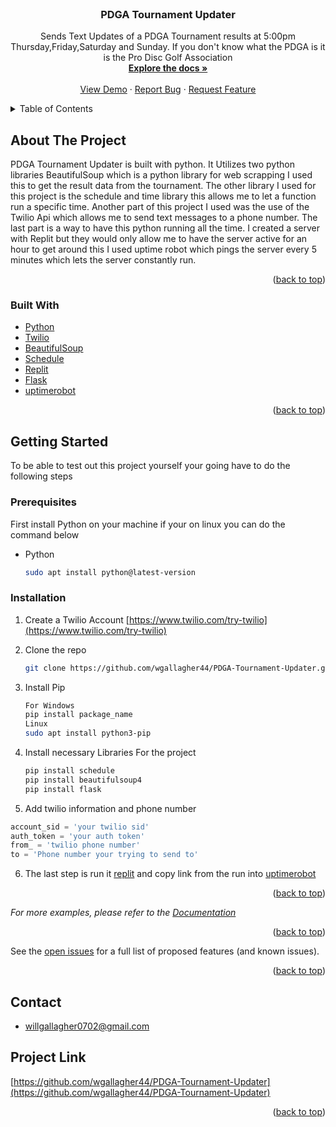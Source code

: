 
<div id="top"></div>
<!-- PROJECT LOGO -->
<br />
<div align="center">
  
<h3 align="center">PDGA Tournament Updater</h3>

  <p align="center">
    Sends Text Updates of a PDGA Tournament results at 5:00pm Thursday,Friday,Saturday and Sunday. If you don't know what the PDGA is it is the Pro Disc Golf Association
    <br />
    <a href="https://github.com/wgallagher44/PDGA-Tournament-Updater"><strong>Explore the docs »</strong></a>
    <br />
    <br />
    <a href="https://github.com/wgallagher44/PDGA-Tournament-Updater">View Demo</a>
    ·
    <a href="https://github.com/wgallagher44/PDGA-Tournament-Updater/issues">Report Bug</a>
    ·
    <a href="https://github.com/wgallagher44/PDGA-Tournament-Updater/issues">Request Feature</a>
  </p>
</div>

<!-- TABLE OF CONTENTS -->
<details>
  <summary>Table of Contents</summary>
  <ol>
    <li>
      <a href="#about-the-project">About The Project</a>
      <ul>
        <li><a href="#built-with">Built With</a></li>
      </ul>
    </li>
    <li>
      <a href="#getting-started">Getting Started</a>
      <ul>
        <li><a href="#prerequisites">Prerequisites</a></li>
        <li><a href="#installation">Installation</a></li>
      </ul>
    </li>
    <li><a href="#usage">Usage</a></li>
    <li><a href="#roadmap">Roadmap</a></li>
    <li><a href="#contact">Contact</a></li>

  </ol>
</details>

<!-- ABOUT THE PROJECT -->
## About The Project

PDGA Tournament Updater is built with python. It Utilizes two python libraries BeautifulSoup which is a python library for web scrapping I used this to get the result data from the tournament. The other library I used for this project is the schedule and time library this allows me to let a function run a specific time. Another part of this project I used was the use of the Twilio Api which allows me to send text messages to a phone number. The last part is a way to have this python running all the time. I created a server with Replit but they would only allow me to have the server active for an hour to get around this I used uptime robot which pings the server every 5 minutes which lets the server constantly run.

<p align="right">(<a href="#top">back to top</a>)</p>

### Built With

* [Python](https://www.python.org/)
* [Twilio](https://www.twilio.com/)
* [BeautifulSoup](https://vuejs.org/)
* [Schedule](https://schedule.readthedocs.io/en/stable/)
* [Replit](https://replit.com/)
* [Flask](https://flask.palletsprojects.com/en/2.1.x/)
* [uptimerobot](https://uptimerobot.com/)


<p align="right">(<a href="#top">back to top</a>)</p>

<!-- GETTING STARTED -->

## Getting Started

To be able to test out this project yourself your going have to do the following steps

### Prerequisites

First install Python on your machine if your on linux you can do the command below

* Python 

  ```sh
  sudo apt install python@latest-version
  ```

### Installation

1. Create a Twilio Account [https://www.twilio.com/try-twilio](https://www.twilio.com/try-twilio)
2. Clone the repo

   ```sh
   git clone https://github.com/wgallagher44/PDGA-Tournament-Updater.git
   ```

3. Install Pip 

   ```sh
   For Windows
   pip install package_name
   Linux
   sudo apt install python3-pip
   ```

4. Install necessary Libraries For the project

   ```sh
   pip install schedule
   pip install beautifulsoup4
   pip install flask
   ```
5. Add twilio information and phone number
  ```py
  account_sid = 'your twilio sid'
  auth_token = 'your auth token'
  from_ = 'twilio phone number'
  to = 'Phone number your trying to send to'
  ```
6. The last step is run it [replit](https://replit.com/) and copy link from the run into [uptimerobot](https://uptimerobot.com/)
<p align="right">(<a href="#top">back to top</a>)</p>

_For more examples, please refer to the [Documentation](https://example.com)_

<p align="right">(<a href="#top">back to top</a>)</p>

See the [open issues](https://github.com/wgallagher44/PDGA-Tournament-Updater/issues) for a full list of proposed features (and known issues).

<p align="right">(<a href="#top">back to top</a>)</p>

<!-- CONTACT -->
## Contact

* willgallagher0702@gmail.com

## Project Link

 [https://github.com/wgallagher44/PDGA-Tournament-Updater](https://github.com/wgallagher44/PDGA-Tournament-Updater)

<p align="right">(<a href="#top">back to top</a>)</p>
